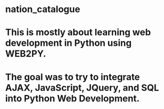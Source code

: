 # nation_catalogue
# This is mostly about learning web development in Python using WEB2PY.
# The goal was to try to integrate AJAX, JavaScript, JQuery, and SQL into Python Web Development.

